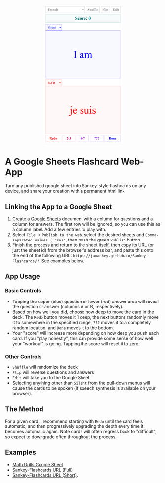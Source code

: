 <p align="center"><img src="https://github.com/jaxankey/Sankey-Flashcards/raw/main/screenshot.png" width='50%'></p>

# A Google Sheets Flashcard Web-App

Turn any published google sheet into Sankey-style flashcards on any device, and share your creation with a permanent html link.

## Linking the App to a Google Sheet

 1. Create a [Google Sheets](https://docs.google.com/spreadsheets/u/0/) document with a column for questions and a column for answers. The first row will be ignored, so you can use this as a column label. Add a few entries to play with.
 2. Select `File` -> `Publish to the web`, select the desired sheets and `Comma-separated values (.csv)'`, then push the green `Publish` button.
 3. Finish the process and return to the sheet itself, then copy its URL (or just the sheet id) from the browser's address bar, and paste this onto the end of the following URL: `https://jaxankey.github.io/Sankey-Flashcards/?`. See examples below.

## App Usage

### Basic Controls

 * Tapping the upper (blue) question or lower (red) answer area will reveal the question or answer (columns A or B, respectively).
 * Based on how well you did, choose how deep to move the card in the deck. The `Redo` button moves it 1 deep, the next buttons randomly move it to somewhere in the specified range, `???` moves it to a completely random location, and `Done` moves it to the bottom.
 * Your "score" will increase more depending on how deep you push each card. If you "play honestly", this can provide some sense of how well your "workout" is going. Tapping the score will reset it to zero.

### Other Controls

 * `Shuffle` will randomize the deck
 * `Flip` will reverse questions and answers 
 * `Edit` will take you to the Google Sheet
 * Selecting anything other than `Silent` from the pull-down menus will cause the cards to be spoken (if speech synthesis is available on your browser).

## The Method

For a given card, I recommend starting with `Redo` until the card feels automatic, and then progressively upgrading the depth every time it becomes automatic again. Note cards will often regress back to "difficult", so expect to downgrade often throughout the process. 

## Examples
 * [Math Drills Google Sheet](https://docs.google.com/spreadsheets/d/1IfWy8aefe9aNUO3OJ2bKv2Vtb28eEx2XUfMyYPiZv8c/)
 * [Sankey-Flashcards URL (Full)](https://jaxankey.github.io/Sankey-Flashcards/?https://docs.google.com/spreadsheets/d/1IfWy8aefe9aNUO3OJ2bKv2Vtb28eEx2XUfMyYPiZv8c/edit#gid=0)
 * [Sankey-Flashcards URL (Short)](https://jaxankey.github.io/Sankey-Flashcards/?1IfWy8aefe9aNUO3OJ2bKv2Vtb28eEx2XUfMyYPiZv8c).
